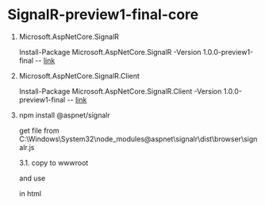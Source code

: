 # SignalR-preview1-final-core

1. Microsoft.AspNetCore.SignalR

   Install-Package Microsoft.AspNetCore.SignalR -Version 1.0.0-preview1-final
    -- [link](https://www.nuget.org/packages/Microsoft.AspNetCore.SignalR)


2. Microsoft.AspNetCore.SignalR.Client

   Install-Package Microsoft.AspNetCore.SignalR.Client -Version 1.0.0-preview1-final
   -- [link](https://www.nuget.org/packages/Microsoft.AspNetCore.SignalR.Client)


3. npm install @aspnet/signalr

    get file from 
    C:\Windows\System32\node_modules\@aspnet\signalr\dist\browser\signalr.js

    3.1. copy to wwwroot

     and use 
     <script src="js/signalr.js"></script> in html
